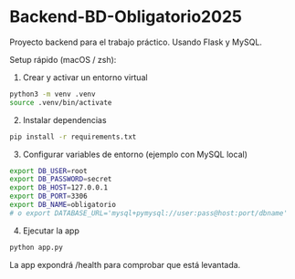 # Backend-BD-Obligatorio2025

Proyecto backend para el trabajo práctico. Usando Flask y MySQL.

Setup rápido (macOS / zsh):

1. Crear y activar un entorno virtual

```zsh
python3 -m venv .venv
source .venv/bin/activate
```

2. Instalar dependencias

```zsh
pip install -r requirements.txt
```

3. Configurar variables de entorno (ejemplo con MySQL local)

```zsh
export DB_USER=root
export DB_PASSWORD=secret
export DB_HOST=127.0.0.1
export DB_PORT=3306
export DB_NAME=obligatorio
# o export DATABASE_URL='mysql+pymysql://user:pass@host:port/dbname'
```

4. Ejecutar la app

```zsh
python app.py
```

La app expondrá /health para comprobar que está levantada.
